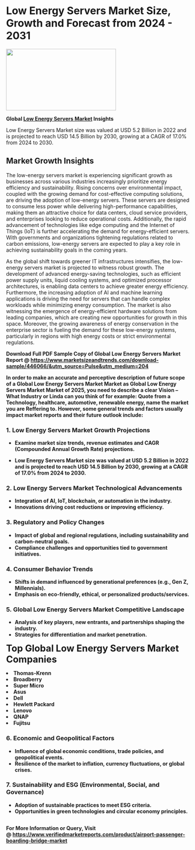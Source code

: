 <H1>Low Energy Servers Market Size, Growth and Forecast from 2024 - 2031</H1><img class="aligncenter size-medium wp-image-584254" src="https://thirdeyenews.in/wp-content/uploads/2024/09/Global-Market-Research-300x168.jpeg" alt="" width="300" height="168" /><p><strong>Global&nbsp;<a href="https://www.marketsizeandtrends.com/download-sample/446066/&amp;utm_source=Pulse&amp;utm_medium=204">Low Energy Servers Market</a> Insights</strong></p><p>Low Energy Servers Market size was valued at USD 5.2 Billion in 2022 and is projected to reach USD 14.5 Billion by 2030, growing at a CAGR of 17.0% from 2024 to 2030.</p><p><h2>Market Growth Insights</h2> <p>The low-energy servers market is experiencing significant growth as businesses across various industries increasingly prioritize energy efficiency and sustainability. Rising concerns over environmental impact, coupled with the growing demand for cost-effective computing solutions, are driving the adoption of low-energy servers. These servers are designed to consume less power while delivering high-performance capabilities, making them an attractive choice for data centers, cloud service providers, and enterprises looking to reduce operational costs. Additionally, the rapid advancement of technologies like edge computing and the Internet of Things (IoT) is further accelerating the demand for energy-efficient servers. With governments and organizations tightening regulations related to carbon emissions, low-energy servers are expected to play a key role in achieving sustainability goals in the coming years.</p> <p><strong></strong></p> <p>As the global shift towards greener IT infrastructures intensifies, the low-energy servers market is projected to witness robust growth. The development of advanced energy-saving technologies, such as efficient power supply units, liquid cooling systems, and optimized processor architectures, is enabling data centers to achieve greater energy efficiency. Furthermore, the increasing adoption of AI and machine learning applications is driving the need for servers that can handle complex workloads while minimizing energy consumption. The market is also witnessing the emergence of energy-efficient hardware solutions from leading companies, which are creating new opportunities for growth in this space. Moreover, the growing awareness of energy conservation in the enterprise sector is fueling the demand for these low-energy systems, particularly in regions with high energy costs or strict environmental regulations.</p> <p><strong></p><p><span class=""><strong>Download Full PDF Sample Copy of Global Low Energy Servers Market Report</strong> @ <a href="https://www.marketsizeandtrends.com/download-sample/446066/&amp;utm_source=Pulse&amp;utm_medium=204" target="_blank">https://www.marketsizeandtrends.com/download-sample/446066/&amp;utm_source=Pulse&amp;utm_medium=204</a></span></p><p>In order to make an accurate and perceptive description of future scope of a Global&nbsp;Low Energy Servers Market Market as Global&nbsp;Low Energy Servers Market Market of 2025, you need to describe a clear Vision &ndash; What Industry or Linda can you think of for example: Quote from a Technology, healthcare, automotive, renewable energy, name the market you are Reffering to. However, some general trends and factors usually impact market reports and their future outlook include:</p><h3>1.&nbsp;<strong>Low Energy Servers Market Growth Projections</strong></h3><ul><li>Examine market size trends, revenue estimates and CAGR (Compounded Annual Growth Rate) projections.</li><li><p>Low Energy Servers Market size was valued at USD 5.2 Billion in 2022 and is projected to reach USD 14.5 Billion by 2030, growing at a CAGR of 17.0% from 2024 to 2030.</p></li></ul><h3>2.&nbsp;<strong>Low Energy Servers Market Technological Advancements</strong></h3><ul><li>Integration of AI, IoT, blockchain, or automation in the industry.</li><li>Innovations driving cost reductions or improving efficiency.</li></ul><h3>3.&nbsp;<strong>Regulatory and Policy Changes</strong></h3><ul><li>Impact of global and regional regulations, including sustainability and carbon-neutral goals.</li><li>Compliance challenges and opportunities tied to government initiatives.</li></ul><h3>4.&nbsp;<strong>Consumer Behavior Trends</strong></h3><ul><li>Shifts in demand influenced by generational preferences (e.g., Gen Z, Millennials).</li><li>Emphasis on eco-friendly, ethical, or personalized products/services.</li></ul><h3>5.&nbsp;<strong>Global Low Energy Servers Market Competitive Landscape</strong></h3><ul><li>Analysis of key players, new entrants, and partnerships shaping the industry.</li><li>Strategies for differentiation and market penetration.</li></ul><p data-pm-slice="1 1 []"><span style="color: inherit; font-family: inherit; font-size: 25px;">Top Global Low Energy Servers Market Companies</span></p><div class="" data-test-id=""><p><li>Thomas-Krenn</li><li> Broadberry</li><li> Super Micro</li><li> Asus</li><li> Dell</li><li> Hewlett Packard</li><li> Lenovo</li><li> QNAP</li><li> Fujitsu</li></p></div><h3>6.&nbsp;<strong>Economic and Geopolitical Factors</strong></h3><ul><li>Influence of global economic conditions, trade policies, and geopolitical events.</li><li>Resilience of the market to inflation, currency fluctuations, or global crises.</li></ul><h3>7.&nbsp;<strong>Sustainability and ESG (Environmental, Social, and Governance)</strong></h3><ul><li>Adoption of sustainable practices to meet ESG criteria.</li><li>Opportunities in green technologies and circular economy principles.</li></ul><h2><strong style="font-size: 14px;">For More Information or Query, Visit @&nbsp;</strong><a style="background-color: #ffffff; font-size: 14px;" href="https://www.marketsizeandtrends.com/report/low-energy-servers-market/" target="_blank">https://www.verifiedmarketreports.com/product/airport-passenger-boarding-bridge-market</a></h2>
